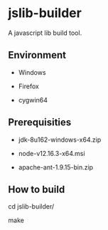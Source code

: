 # jslib-builder

A javascript lib build tool.

## Environment

- Windows

- Firefox

- cygwin64


## Prerequisities

- jdk-8u162-windows-x64.zip

- node-v12.16.3-x64.msi

- apache-ant-1.9.15-bin.zip


## How to build

cd jslib-builder/

make

